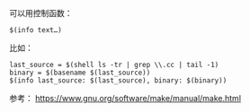 可以用控制函数：
```
$(info text…)
```
比如：
```
last_source = $(shell ls -tr | grep \\.cc | tail -1)
binary = $(basename $(last_source))
$(info last_source: $(last_source), binary: $(binary))
```

参考：
https://www.gnu.org/software/make/manual/make.html
